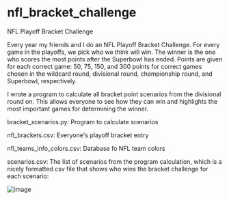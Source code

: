 # nfl_bracket_challenge
NFL Playoff Bracket Challenge

Every year my friends and I do an NFL Playoff Bracket Challenge. For every game in the playoffs, we pick who we think will win. The winner is the one who scores the most points after the Superbowl has ended. Points are given for each correct game: 50, 75, 150, and 300 points for correct games chosen in the wildcard round, divisional round, championship round, and Superbowl, respectively.

I wrote a program to calculate all bracket point scenarios from the divisional round on. This allows everyone to see how they can win and highlights the most important games for determining the winner.

bracket_scenarios.py: Program to calculate scenarios

nfl_brackets.csv: Everyone's playoff bracket entry

nfl_teams_info_colors.csv: Database fo NFL team colors

scenarios.csv: The list of scenarios from the program calculation, which is a nicely formatted csv file that shows who wins the bracket challenge for each scenario:

![image](https://github.com/user-attachments/assets/c4113a15-5e39-4916-8d04-f2c2dfbd83ed)


